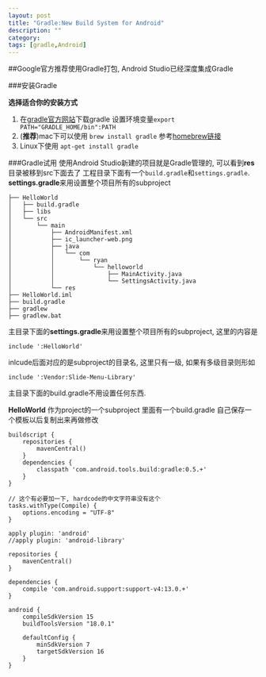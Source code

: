 ```yaml
---
layout: post
title: "Gradle:New Build System for Android"
description: ""
category:
tags: [gradle,Android]
---
```



##Google官方推荐使用Gradle打包, Android Studio已经深度集成Gradle



###安装Gradle

**选择适合你的安装方式**

1. 在[gradle官方网站](http://www.gradle.org/downloads)下载gradle
设置环境变量`export PATH="GRADLE_HOME/bin":PATH`
2. (**推荐**)mac下可以使用 `brew install gradle`  参考[homebrew链接](http://brew.sh)
3. Linux下使用 `apt-get install gradle`

###Gradle试用
使用Android Studio新建的项目就是Gradle管理的, 可以看到**res**目录被移到src下面去了
工程目录下面有一个`build.gradle`和`settings.gradle`. **settings.gradle**来用设置整个项目所有的subproject

	├── HelloWorld
	│   ├── build.gradle
	│   ├── libs
	│   └── src
	│       └── main
	│           ├── AndroidManifest.xml
	│           ├── ic_launcher-web.png
	│           ├── java
	│           │   └── com
	│           │       └── ryan
	│           │           └── helloworld
	│           │               ├── MainActivity.java
	│           │               └── SettingsActivity.java
	│           └── res
	├── HelloWorld.iml
	├── build.gradle
	├── gradlew
	├── gradlew.bat

主目录下面的**settings.gradle**来用设置整个项目所有的subproject, 这里的内容是

    include ':HelloWorld'

inlcude后面对应的是subproject的目录名, 这里只有一级, 如果有多级目录则形如

	include ':Vendor:Slide-Menu-Library'

主目录下面的build.gradle不用设置任何东西.

**HelloWorld** 作为project的一个subproject 里面有一个build.gradle 自己保存一个模板以后复制出来再做修改


	buildscript {
	    repositories {
    	    mavenCentral()
	    }
    	dependencies {
        	classpath 'com.android.tools.build:gradle:0.5.+'
		}
	}

	// 这个有必要加一下, hardcode的中文字符串没有这个
	tasks.withType(Compile) {
    	options.encoding = "UTF-8"
	}

	apply plugin: 'android'
	//apply plugin: 'android-library'

	repositories {
    	mavenCentral()
	}

	dependencies {
    	compile 'com.android.support:support-v4:13.0.+'
	}

	android {
    	compileSdkVersion 15
	    buildToolsVersion "18.0.1"

    	defaultConfig {
        	minSdkVersion 7
	        targetSdkVersion 16
    	}
	}
